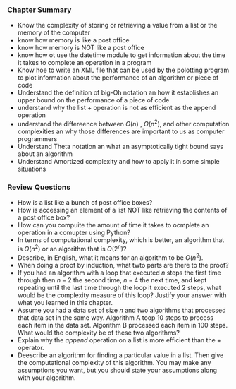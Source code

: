 ### Chapter Summary
* Know the complexity of storing or retrieving a value from a list or the memory of the computer
* know how memory is like a post office
* know how memory is NOT like a post office
* know how ot use the datetime module to get information about the time it takes to complete an operation in a program
* Know hoe to write an XML file that can be used by the polotting program to plot information about the performance of an algorithm or piece of code
* Understand the definition of big-Oh notation an how it establishes an upper bound on the performance of a piece of code
* understand why the list + operation is not as efficient as the append operation
* understand the differeence between $O(n)$ , $O(n^{2})$, and other computation complexities an why those differences are important to us as computer programmers
* Understand Theta notation an what an asymptotically tight bound says about an algorithm
* Understand Amortized complexity and how to apply it in some simple situations

### Review Questions
* How is a list like a bunch of post office boxes?
* How is accessing an element of a list NOT like retrieving the contents of a post office box?
* How can you compuite the amount of time it takes to ocmplete an operation in a comupter using Python?
* In terms of computational complexity, which is better, an algorithm that is $O(n^2)$ or an algorithm that is $O(2^n)$?
* Describe, in English, what it means for an algorithm to be $O(n^2)$.
* When doing a proof by induction, what twto parts are there to the proof?
* If you had an algorithm with a loop that executed $n$ steps the first time through then $n-2$ the second time, $n-4$ the next time, and kept repeating until the last time through the loop it executed 2 steps, what would be the complexity measure of this loop? Justify your answer with what you learned in this chapter.
* Assume you had a data set of size $n$ and two algorithms that processed that data set in the same way. Algorithm A toop 10 steps to process each item in the data set. Algorithm B processed each item in 100 steps. What would the complexity be of these two algorithms?
* Explain why the $append$ operation on a list is more efficient than the + operator.
* Deescribe an algorithm for finding a particular value in a list. Then give the computational complexity of this algorithm. You may make any assumptions you want, but you should state your assumptions along with your algorithm.